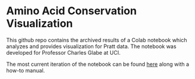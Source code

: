 # Amino Acid Conservation Visualization

This github repo contains the archived results of a Colab notebook which analyzes and provides visualization for Pratt data. The notebook was developed for Professor Charles Glabe at UCI.

The most current iteration of the notebook can be found [here](https://colab.research.google.com/github/lonnie-nguyen/pratt_data_analysis/blob/main/pratt_seq_logo_unaligned_seq.ipynb) along with a how-to manual.
